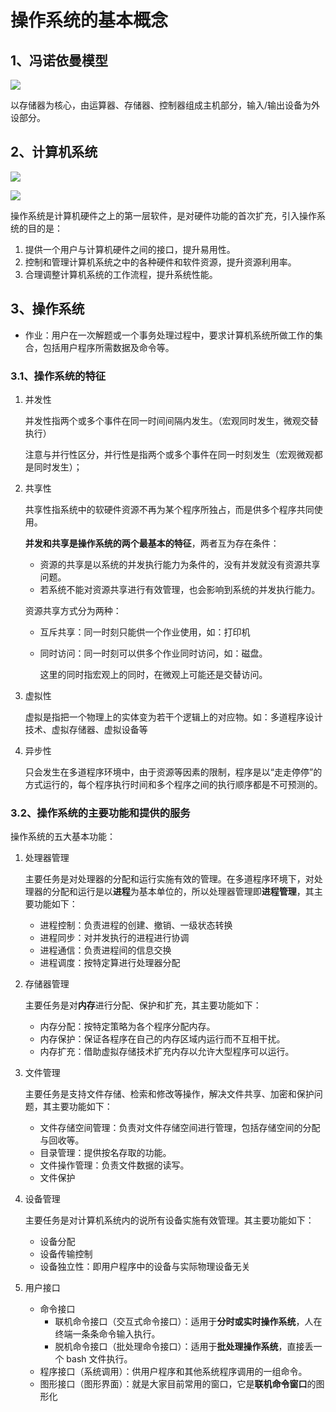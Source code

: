 # 操作系统的基本概念

## 1、冯诺依曼模型

![](https://picbed.kimyang.cn/202108071625220.jpg)

以存储器为核心，由运算器、存储器、控制器组成主机部分，输入/输出设备为外设部分。

## 2、计算机系统

![](https://picbed.kimyang.cn/202108071631100.png)

![](https://picbed.kimyang.cn/202108071631443.png)

操作系统是计算机硬件之上的第一层软件，是对硬件功能的首次扩充，引入操作系统的目的是：

1. 提供一个用户与计算机硬件之间的接口，提升易用性。
2. 控制和管理计算机系统之中的各种硬件和软件资源，提升资源利用率。
3. 合理调整计算机系统的工作流程，提升系统性能。

## 3、操作系统

+ 作业：用户在一次解题或一个事务处理过程中，要求计算机系统所做工作的集合，包括用户程序所需数据及命令等。

### 3.1、操作系统的特征

1. 并发性

   并发性指两个或多个事件在同一时间间隔内发生。（宏观同时发生，微观交替执行）

   注意与并行性区分，并行性是指两个或多个事件在同一时刻发生（宏观微观都是同时发生）；

2. 共享性

   共享性指系统中的软硬件资源不再为某个程序所独占，而是供多个程序共同使用。

   **并发和共享是操作系统的两个最基本的特征**，两者互为存在条件：

   * 资源的共享是以系统的并发执行能力为条件的，没有并发就没有资源共享问题。
   * 若系统不能对资源共享进行有效管理，也会影响到系统的并发执行能力。

   资源共享方式分为两种：
   + 互斥共享：同一时刻只能供一个作业使用，如：打印机

   + 同时访问：同一时刻可以供多个作业同时访问，如：磁盘。

     这里的同时指宏观上的同时，在微观上可能还是交替访问。

3. 虚拟性

   虚拟是指把一个物理上的实体变为若干个逻辑上的对应物。如：多道程序设计技术、虚拟存储器、虚拟设备等

4. 异步性

   只会发生在多道程序环境中，由于资源等因素的限制，程序是以“走走停停”的方式运行的，每个程序执行时间和多个程序之间的执行顺序都是不可预测的。

### 3.2、操作系统的主要功能和提供的服务

操作系统的五大基本功能：

1. 处理器管理

   主要任务是对处理器的分配和运行实施有效的管理。在多道程序环境下，对处理器的分配和运行是以**进程**为基本单位的，所以处理器管理即**进程管理**，其主要功能如下：

   + 进程控制：负责进程的创建、撤销、一级状态转换
   + 进程同步：对并发执行的进程进行协调
   + 进程通信：负责进程间的信息交换
   + 进程调度：按特定算进行处理器分配

2. 存储器管理

   主要任务是对**内存**进行分配、保护和扩充，其主要功能如下：

   + 内存分配：按特定策略为各个程序分配内存。
   + 内存保护：保证各程序在自己的内存区域内运行而不互相干扰。
   + 内存扩充：借助虚拟存储技术扩充内存以允许大型程序可以运行。

3. 文件管理

   主要任务是支持文件存储、检索和修改等操作，解决文件共享、加密和保护问题，其主要功能如下：

   + 文件存储空间管理：负责对文件存储空间进行管理，包括存储空间的分配与回收等。
   + 目录管理：提供按名存取的功能。
   + 文件操作管理：负责文件数据的读写。
   + 文件保护

4. 设备管理

   主要任务是对计算机系统内的说所有设备实施有效管理。其主要功能如下：

   + 设备分配
   + 设备传输控制
   + 设备独立性：即用户程序中的设备与实际物理设备无关

5. 用户接口

   + 命令接口
     + 联机命令接口（交互式命令接口）：适用于**分时或实时操作系统**，人在终端一条条命令输入执行。
     + 脱机命令接口（批处理命令接口）：适用于**批处理操作系统**，直接丢一个 bash 文件执行。
   + 程序接口（系统调用）：供用户程序和其他系统程序调用的一组命令。
   + 图形接口（图形界面）：就是大家目前常用的窗口，它是**联机命令窗口**的图形化

